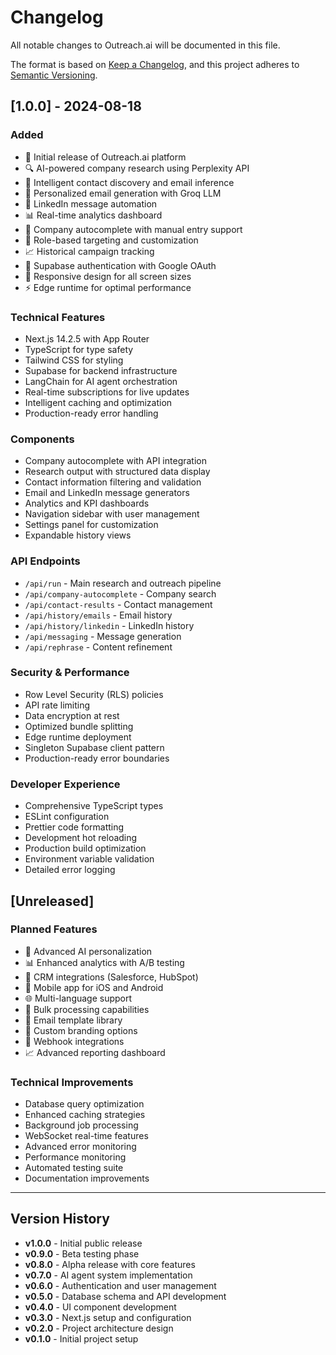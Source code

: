 # Changelog

All notable changes to Outreach.ai will be documented in this file.

The format is based on [Keep a Changelog](https://keepachangelog.com/en/1.0.0/),
and this project adheres to [Semantic Versioning](https://semver.org/spec/v2.0.0.html).

## [1.0.0] - 2024-08-18

### Added
- 🎉 Initial release of Outreach.ai platform
- 🔍 AI-powered company research using Perplexity API
- 👥 Intelligent contact discovery and email inference
- 📧 Personalized email generation with Groq LLM
- 💼 LinkedIn message automation
- 📊 Real-time analytics dashboard
- 🏢 Company autocomplete with manual entry support
- 🎯 Role-based targeting and customization
- 📈 Historical campaign tracking
- 🔐 Supabase authentication with Google OAuth
- 📱 Responsive design for all screen sizes
- ⚡ Edge runtime for optimal performance

### Technical Features
- Next.js 14.2.5 with App Router
- TypeScript for type safety
- Tailwind CSS for styling
- Supabase for backend infrastructure
- LangChain for AI agent orchestration
- Real-time subscriptions for live updates
- Intelligent caching and optimization
- Production-ready error handling

### Components
- Company autocomplete with API integration
- Research output with structured data display
- Contact information filtering and validation
- Email and LinkedIn message generators
- Analytics and KPI dashboards
- Navigation sidebar with user management
- Settings panel for customization
- Expandable history views

### API Endpoints
- `/api/run` - Main research and outreach pipeline
- `/api/company-autocomplete` - Company search
- `/api/contact-results` - Contact management
- `/api/history/emails` - Email history
- `/api/history/linkedin` - LinkedIn history
- `/api/messaging` - Message generation
- `/api/rephrase` - Content refinement

### Security & Performance
- Row Level Security (RLS) policies
- API rate limiting
- Data encryption at rest
- Optimized bundle splitting
- Edge runtime deployment
- Singleton Supabase client pattern
- Production-ready error boundaries

### Developer Experience
- Comprehensive TypeScript types
- ESLint configuration
- Prettier code formatting
- Development hot reloading
- Production build optimization
- Environment variable validation
- Detailed error logging

## [Unreleased]

### Planned Features
- 🤖 Advanced AI personalization
- 📊 Enhanced analytics with A/B testing
- 🔗 CRM integrations (Salesforce, HubSpot)
- 📱 Mobile app for iOS and Android
- 🌐 Multi-language support
- 🔄 Bulk processing capabilities
- 📧 Email template library
- 🎨 Custom branding options
- 🔔 Webhook integrations
- 📈 Advanced reporting dashboard

### Technical Improvements
- Database query optimization
- Enhanced caching strategies
- Background job processing
- WebSocket real-time features
- Advanced error monitoring
- Performance monitoring
- Automated testing suite
- Documentation improvements

---

## Version History

- **v1.0.0** - Initial public release
- **v0.9.0** - Beta testing phase
- **v0.8.0** - Alpha release with core features
- **v0.7.0** - AI agent system implementation
- **v0.6.0** - Authentication and user management
- **v0.5.0** - Database schema and API development
- **v0.4.0** - UI component development
- **v0.3.0** - Next.js setup and configuration
- **v0.2.0** - Project architecture design
- **v0.1.0** - Initial project setup
